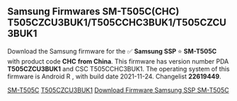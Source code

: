 <h2>Samsung Firmwares SM-T505C(CHC) T505CZCU3BUK1/T505CCHC3BUK1/T505CZCU3BUK1</h2>
Download the Samsung firmware for the ✅ <strong>Samsung SSP </strong> ⭐ <strong>SM-T505C</strong> with product code <strong>CHC</strong> <strong> from China</strong>. This firmware has version number PDA <strong>T505CZCU3BUK1</strong> and CSC T505CCHC3BUK1. The operating system of this firmware is Android R , with build date 2021-11-24. Changelist <strong>22619449</strong>.


[SM-T505C](https://samfirm.shop/samsung/model/SM-T505C)
[T505CZCU3BUK1](https://samfirm.shop/samsung/pda/T505CZCU3BUK1)
[Download Firmware Samsung SSP SM-T505C](https://samfirm.shop/samsung/firmware/477018)
